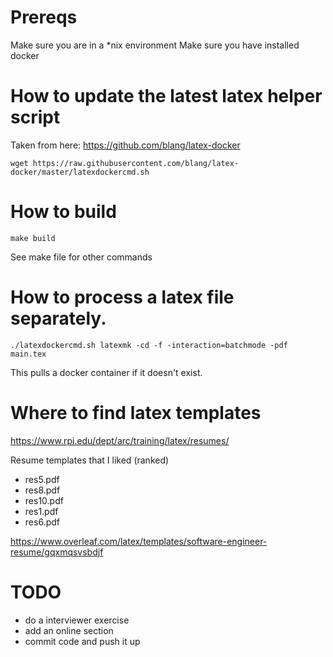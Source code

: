 # Prereqs

Make sure you are in a *nix environment 
Make sure you have installed docker 

# How to update the latest latex helper script 

Taken from here: https://github.com/blang/latex-docker

```
wget https://raw.githubusercontent.com/blang/latex-docker/master/latexdockercmd.sh
```


# How to build 

```
make build
```

See make file for other commands

# How to process a latex file separately.

```
./latexdockercmd.sh latexmk -cd -f -interaction=batchmode -pdf main.tex
```
This pulls a docker container if it doesn't exist.


# Where to find latex templates

https://www.rpi.edu/dept/arc/training/latex/resumes/

Resume templates that I liked (ranked)

- res5.pdf
- res8.pdf
- res10.pdf
- res1.pdf
- res6.pdf


https://www.overleaf.com/latex/templates/software-engineer-resume/gqxmqsvsbdjf


# TODO 

- do a interviewer exercise 
- add an online section 
- commit code and push it up 
